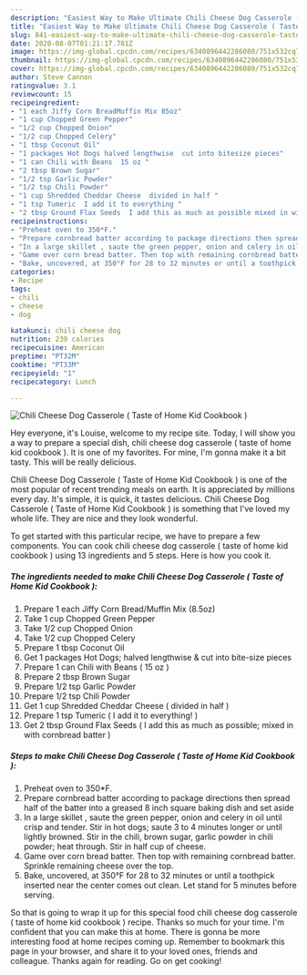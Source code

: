 ```yaml
---
description: "Easiest Way to Make Ultimate Chili Cheese Dog Casserole ( Taste of Home Kid Cookbook )"
title: "Easiest Way to Make Ultimate Chili Cheese Dog Casserole ( Taste of Home Kid Cookbook )"
slug: 841-easiest-way-to-make-ultimate-chili-cheese-dog-casserole-taste-of-home-kid-cookbook
date: 2020-08-07T01:21:17.781Z
image: https://img-global.cpcdn.com/recipes/6340896442286080/751x532cq70/chili-cheese-dog-casserole-taste-of-home-kid-cookbook-recipe-main-photo.jpg
thumbnail: https://img-global.cpcdn.com/recipes/6340896442286080/751x532cq70/chili-cheese-dog-casserole-taste-of-home-kid-cookbook-recipe-main-photo.jpg
cover: https://img-global.cpcdn.com/recipes/6340896442286080/751x532cq70/chili-cheese-dog-casserole-taste-of-home-kid-cookbook-recipe-main-photo.jpg
author: Steve Cannon
ratingvalue: 3.1
reviewcount: 15
recipeingredient:
- "1 each Jiffy Corn BreadMuffin Mix 85oz"
- "1 cup Chopped Green Pepper"
- "1/2 cup Chopped Onion"
- "1/2 cup Chopped Celery"
- "1 tbsp Coconut Oil"
- "1 packages Hot Dogs halved lengthwise  cut into bitesize pieces"
- "1 can Chili with Beans  15 oz "
- "2 tbsp Brown Sugar"
- "1/2 tsp Garlic Powder"
- "1/2 tsp Chili Powder"
- "1 cup Shredded Cheddar Cheese  divided in half "
- "1 tsp Tumeric  I add it to everything "
- "2 tbsp Ground Flax Seeds  I add this as much as possible mixed in with cornbread batter "
recipeinstructions:
- "Preheat oven to 350*F."
- "Prepare cornbread batter according to package directions then spread half of the batter into a greased 8 inch square baking dish and set aside"
- "In a large skillet , saute the green pepper, onion and celery in oil until crisp and tender. Stir in hot dogs; saute 3 to 4 minutes longer or until lightly browned. Stir in the chili, brown sugar, garlic powder in chili powder; heat through. Stir in half cup of cheese."
- "Game over corn bread batter. Then top with remaining cornbread batter. Sprinkle remaining cheese over the top."
- "Bake, uncovered, at 350°F for 28 to 32 minutes or until a toothpick inserted near the center comes out clean. Let stand for 5 minutes before serving."
categories:
- Recipe
tags:
- chili
- cheese
- dog

katakunci: chili cheese dog 
nutrition: 239 calories
recipecuisine: American
preptime: "PT32M"
cooktime: "PT33M"
recipeyield: "1"
recipecategory: Lunch

---
```



![Chili Cheese Dog Casserole ( Taste of Home Kid Cookbook )](https://img-global.cpcdn.com/recipes/6340896442286080/751x532cq70/chili-cheese-dog-casserole-taste-of-home-kid-cookbook-recipe-main-photo.jpg)

Hey everyone, it's Louise, welcome to my recipe site. Today, I will show you a way to prepare a special dish, chili cheese dog casserole ( taste of home kid cookbook ). It is one of my favorites. For mine, I'm gonna make it a bit tasty. This will be really delicious.



Chili Cheese Dog Casserole ( Taste of Home Kid Cookbook ) is one of the most popular of recent trending meals on earth. It is appreciated by millions every day. It's simple, it is quick, it tastes delicious. Chili Cheese Dog Casserole ( Taste of Home Kid Cookbook ) is something that I've loved my whole life. They are nice and they look wonderful.


To get started with this particular recipe, we have to prepare a few components. You can cook chili cheese dog casserole ( taste of home kid cookbook ) using 13 ingredients and 5 steps. Here is how you cook it.

<!--inarticleads1-->

##### The ingredients needed to make Chili Cheese Dog Casserole ( Taste of Home Kid Cookbook ):

1. Prepare 1 each Jiffy Corn Bread/Muffin Mix (8.5oz)
1. Take 1 cup Chopped Green Pepper
1. Take 1/2 cup Chopped Onion
1. Take 1/2 cup Chopped Celery
1. Prepare 1 tbsp Coconut Oil
1. Get 1 packages Hot Dogs; halved lengthwise &amp; cut into bite-size pieces
1. Prepare 1 can Chili with Beans ( 15 oz )
1. Prepare 2 tbsp Brown Sugar
1. Prepare 1/2 tsp Garlic Powder
1. Prepare 1/2 tsp Chili Powder
1. Get 1 cup Shredded Cheddar Cheese ( divided in half )
1. Prepare 1 tsp Tumeric ( I add it to everything! )
1. Get 2 tbsp Ground Flax Seeds ( I add this as much as possible; mixed in with cornbread batter )




<!--inarticleads2-->

##### Steps to make Chili Cheese Dog Casserole ( Taste of Home Kid Cookbook ):

1. Preheat oven to 350*F.
1. Prepare cornbread batter according to package directions then spread half of the batter into a greased 8 inch square baking dish and set aside
1. In a large skillet , saute the green pepper, onion and celery in oil until crisp and tender. Stir in hot dogs; saute 3 to 4 minutes longer or until lightly browned. Stir in the chili, brown sugar, garlic powder in chili powder; heat through. Stir in half cup of cheese.
1. Game over corn bread batter. Then top with remaining cornbread batter. Sprinkle remaining cheese over the top.
1. Bake, uncovered, at 350°F for 28 to 32 minutes or until a toothpick inserted near the center comes out clean. Let stand for 5 minutes before serving.




So that is going to wrap it up for this special food chili cheese dog casserole ( taste of home kid cookbook ) recipe. Thanks so much for your time. I'm confident that you can make this at home. There is gonna be more interesting food at home recipes coming up. Remember to bookmark this page in your browser, and share it to your loved ones, friends and colleague. Thanks again for reading. Go on get cooking!
